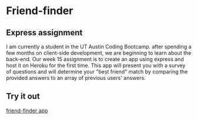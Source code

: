 # Friend-finder

## Express assignment

I am currently a student in the UT Austin Coding Bootcamp. after spending a few months on client-side development, we are beginning to learn about the back-end. Our week 15 assignment is to create an app using express and host it on Heroku for the first time. This app will present you with a survey of questions and will determine your "best friend" match by comparing the provided answers to an array of previous users' answers.

## Try it out

[friend-finder app](https://vast-river-10322.herokuapp.com/)
